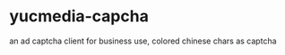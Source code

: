 yucmedia-capcha
===============

an ad captcha client for business use, colored chinese chars as captcha